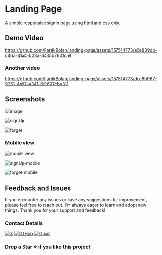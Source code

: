 # Landing Page
A simple responsive signIn page using html and css only. 

## Demo Video

https://github.com/PartikBolan/landing-page/assets/157514773/e5e839db-c46a-41a4-b23a-d435b7601ca8

### Another video

https://github.com/PartikBolan/landing-page/assets/157514773/dcc6b967-9251-4a97-a341-6f2697cbe311

## Screenshots

![image](https://github.com/PartikBolan/landing-page/assets/157514773/62f930cd-9e05-4a65-856b-4049621c4d44)

![signUp](https://github.com/PartikBolan/landing-page/assets/157514773/3d864686-05c2-4f15-b709-54fbee93fd0a)

![forget](https://github.com/PartikBolan/landing-page/assets/157514773/47b7abce-0d67-4051-9821-565fe60a8dae)

### Mobile view

![mobile view](https://github.com/PartikBolan/landing-page/assets/157514773/0b104438-da39-4a7f-bc63-66b717135f31)

![signUp-mobile](https://github.com/PartikBolan/landing-page/assets/157514773/d42502a0-0a82-422d-a547-3c233c8be610)

![forget-mobile](https://github.com/PartikBolan/landing-page/assets/157514773/56421eeb-0393-4fad-9f78-d6420ab79076)


## Feedback and Issues

If you encounter any issues or have any suggestions for improvement, please feel free to reach out. I'm always eager to learn and adopt new things. Thank you for your support and feedback!

### Contact Details

 [![X](https://img.shields.io/badge/Twitter-%23000000.svg?style=for-the-badge&logo=X&logoColor=white)](https://x.com/bolanpartik10)
 [![GitHub](https://img.shields.io/badge/github-%23121011.svg?style=for-the-badge&logo=github&logoColor=white)](https://github.com/PartikBolan)
 [![Gmail](https://img.shields.io/badge/Gmail-D14836?style=for-the-badge&logo=gmail&logoColor=white)](mailto:bolanpartik@gmail.com)

### Drop a Star ⭐️ if you like this project